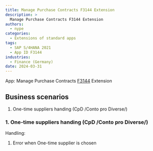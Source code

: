 ```yaml
---
title: Manage Purchase Contracts F3144 Extension
description: >
  Manage Purchase Contracts F3144 Extension
authors:
  - nype
categories:
  - Extensions of standard apps
tags:
  - SAP S/4HANA 2021
  - App ID F3144
industries:
  - Finance (Germany)
date: 2024-03-31
---
```


<!-- more -->

App: Manage Purchase Contracts [F3144]( https://fioriappslibrary.hana.ondemand.com/sap/fix/externalViewer/#/detail/Apps(%27F3144%27)/S23OP ) Extension

## Business scenarios

1. One-time suppliers handing (CpD /Conto pro Diverse/)

### 1. One-time suppliers handing (CpD /Conto pro Diverse/)

Handling:

1. Error when One-time supplier is chosen





